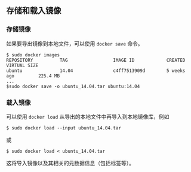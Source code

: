 ## 存储和载入镜像

### 存储镜像
如果要导出镜像到本地文件，可以使用 `docker save` 命令。
```
$ sudo docker images
REPOSITORY          TAG                 IMAGE ID            CREATED             VIRTUAL SIZE
ubuntu              14.04               c4ff7513909d        5 weeks ago         225.4 MB
...
$sudo docker save -o ubuntu_14.04.tar ubuntu:14.04
```

### 载入镜像
可以使用 `docker load` 从导出的本地文件中再导入到本地镜像库，例如
```
$ sudo docker load --input ubuntu_14.04.tar
```
或
```
$ sudo docker load < ubuntu_14.04.tar
```
这将导入镜像以及其相关的元数据信息（包括标签等）。
